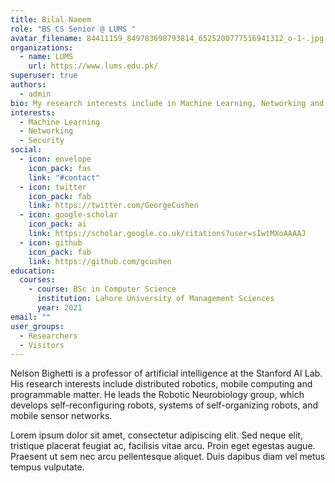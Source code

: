 ```yaml
---
title: Bilal Naeem
role: "BS CS Senior @ LUMS "
avatar_filename: 84411159_849783698793814_6525200777516941312_o-1-.jpg
organizations:
  - name: LUMS
    url: https://www.lums.edu.pk/
superuser: true
authors:
  - admin
bio: My research interests include in Machine Learning, Networking and Security.
interests:
  - Machine Learning
  - Networking
  - Security
social:
  - icon: envelope
    icon_pack: fas
    link: "#contact"
  - icon: twitter
    icon_pack: fab
    link: https://twitter.com/GeorgeCushen
  - icon: google-scholar
    icon_pack: ai
    link: https://scholar.google.co.uk/citations?user=sIwtMXoAAAAJ
  - icon: github
    icon_pack: fab
    link: https://github.com/gcushen
education:
  courses:
    - course: BSc in Computer Science
      institution: Lahore University of Management Sciences
      year: 2021
email: ""
user_groups:
  - Researchers
  - Visitors
---
```


Nelson Bighetti is a professor of artificial intelligence at the Stanford AI Lab. His research interests include distributed robotics, mobile computing and programmable matter. He leads the Robotic Neurobiology group, which develops self-reconfiguring robots, systems of self-organizing robots, and mobile sensor networks.

Lorem ipsum dolor sit amet, consectetur adipiscing elit. Sed neque elit, tristique placerat feugiat ac, facilisis vitae arcu. Proin eget egestas augue. Praesent ut sem nec arcu pellentesque aliquet. Duis dapibus diam vel metus tempus vulputate.
